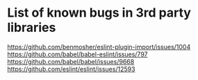 # List of known bugs in 3rd party libraries

https://github.com/benmosher/eslint-plugin-import/issues/1004
https://github.com/babel/babel-eslint/issues/797
https://github.com/babel/babel/issues/9668
https://github.com/eslint/eslint/issues/12593
